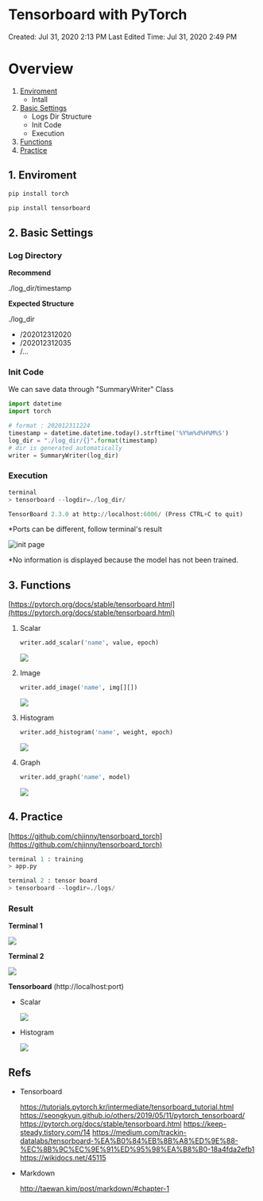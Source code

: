 # Tensorboard with PyTorch

Created: Jul 31, 2020 2:13 PM
Last Edited Time: Jul 31, 2020 2:49 PM

# Overview
1. [Enviroment](#ch1)
    - Intall
2. [Basic Settings](#ch2)
    - Logs Dir Structure
    - Init Code
    - Execution
3. [Functions](#ch3)
4. [Practice](#ch4)


## 1. Enviroment <a id="ch1"></a>

```python
pip install torch
```

```python
pip install tensorboard
```

## 2. Basic Settings <a id="ch2"></a>

### Log Directory

**Recommend** 

./log_dir/timestamp

**Expected Structure** 

./log_dir

- /202012312020
- /202012312035
- /...

### Init Code

We can save data through "SummaryWriter" Class

```python
import datetime
import torch

# format : 202012311224
timestamp = datetime.datetime.today().strftime('%Y%m%d%H%M%S') 
log_dir = "./log_dir/{}".format(timestamp)
# dir is generated automatically
writer = SummaryWriter(log_dir)
```

### Execution

```python
terminal 
> tensorboard --logdir=./log_dir/
```

```python
TensorBoard 2.3.0 at http://localhost:6006/ (Press CTRL+C to quit)
```

*Ports can be different, follow terminal's result

![init page](./img/00.png)

*No information is displayed because the model has not been trained.

## 3. Functions <a id="ch3"></a>

[https://pytorch.org/docs/stable/tensorboard.html](https://pytorch.org/docs/stable/tensorboard.html)

1. Scalar

    ```python
    writer.add_scalar('name', value, epoch)
    ```

    ![](./img/01.png)

2. Image

    ```python
    writer.add_image('name', img[][])
    ```

    ![](./img/02.png)

3. Histogram

    ```python
    writer.add_histogram('name', weight, epoch)
    ```

    ![](./img/03.png)

4. Graph

    ```python
    writer.add_graph('name', model)
    ```

    ![](./img/04.png)

## 4. Practice <a id="ch4"></a>

[https://github.com/chjinny/tensorboard_torch](https://github.com/chjinny/tensorboard_torch)

```python
terminal 1 : training
> app.py

terminal 2 : tensor board
> tensorboard --logdir=./logs/
```

### Result

**Terminal 1**

![](./img/05.png)

**Terminal 2**

![](./img/06.png)

**Tensorboard** (http://localhost:port)

- Scalar

    ![](./img/07.png)

- Histogram

    ![](./img/08.png)

## Refs
- Tensorboard

    https://tutorials.pytorch.kr/intermediate/tensorboard_tutorial.html
    https://seongkyun.github.io/others/2019/05/11/pytorch_tensorboard/
    https://pytorch.org/docs/stable/tensorboard.html
    https://keep-steady.tistory.com/14
    https://medium.com/trackin-datalabs/tensorboard-%EA%B0%84%EB%8B%A8%ED%9E%88-%EC%8B%9C%EC%9E%91%ED%95%98%EA%B8%B0-18a4fda2efb1
    https://wikidocs.net/45115
- Markdown

    http://taewan.kim/post/markdown/#chapter-1